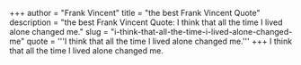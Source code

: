 +++
author = "Frank Vincent"
title = "the best Frank Vincent Quote"
description = "the best Frank Vincent Quote: I think that all the time I lived alone changed me."
slug = "i-think-that-all-the-time-i-lived-alone-changed-me"
quote = '''I think that all the time I lived alone changed me.'''
+++
I think that all the time I lived alone changed me.
